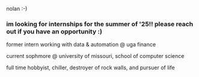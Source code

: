 nolan :-)

 ### **im looking for internships for the summer of '25!!** please reach out if you have an opportunity :) 

former intern working with data & automation @ uga finance 

current sophmore @ university of missouri, school of computer science

full time hobbyist, chiller, destroyer of rock walls, and pursuer of life


<!---
nnnolan/nnnolan is a ✨ special ✨ repository because its `README.md` (this file) appears on your GitHub profile.
You can click the Preview link to take a look at your changes.
--->
